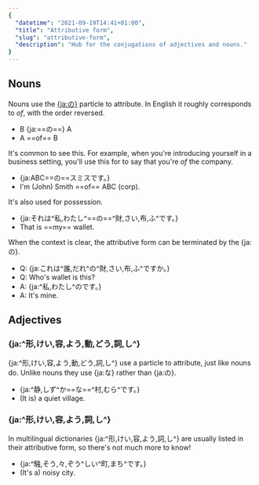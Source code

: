 ```yaml
---
{
  "datetime": "2021-09-19T14:41+01:00",
  "title": "Attributive form",
  "slug": "attributive-form",
  "description": "Hub for the conjugations of adjectives and nouns."
}
---
```

## Nouns

Nouns use the [{ja:の}](particles-no) particle to attribute. In English it
roughly corresponds to _of_, with the order reversed.

- B {ja:==の==} A
- A ==of== B

It's common to see this. For example, when you're introducing yourself in a
business setting, you'll use this for to say that you're _of_ the company.

- {ja:ABC==の==スミスです。}
- I'm (John) Smith ==of== ABC (corp).

It's also used for possession.

- {ja:それは^私,わたし^==の==^財,さい,布,ふ^です。}
- That is ==my== wallet.

When the context is clear, the attributive form can be terminated by the
{ja:の}.

- Q: {ja:これは^誰,だれ^の^財,さい,布,ふ^ですか。}
- Q: Who's wallet is this?
- A: {ja:^私,わたし^のです。}
- A: It's mine.

## Adjectives
### {ja:^形,けい,容,よう,動,どう,詞,し^}

{ja:^形,けい,容,よう,動,どう,詞,し^} use a particle to attribute, just like nouns
do. Unlike nouns they use {ja:な} rather than {ja:の}.

- {ja:^静,しず^か==な==^村,むら^です。}
- (It is) a quiet village.

### {ja:^形,けい,容,よう,詞,し^}

In multilingual dictionaries {ja:^形,けい,容,よう,詞,し^} are usually listed in
their attributive form, so there's not much more to know!

- {ja:^騒,そう,々,ぞう^しい^町,まち^です。}
- (It's a) noisy city.
